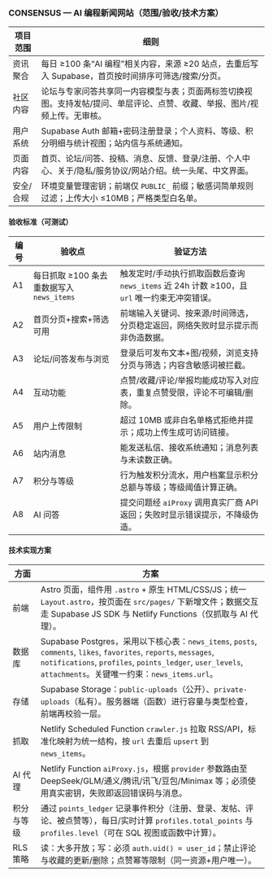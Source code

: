 ### CONSENSUS — AI 编程新闻网站（范围/验收/技术方案）

| 项目范围  | 细则                                                                                                                       |
| --------- | -------------------------------------------------------------------------------------------------------------------------- |
| 资讯聚合  | 每日 ≥100 条“AI 编程”相关内容，来源 ≥20 站点，去重后写入 Supabase，首页按时间排序可筛选/搜索/分页。                        |
| 社区内容  | 论坛与专家问答共享同一内容模型与表；页面两标签切换视图。支持发帖/提问、单层评论、点赞、收藏、举报、图片/视频上传。无审核。 |
| 用户系统  | Supabase Auth 邮箱+密码注册登录；个人资料、等级、积分明细与统计视图；站内信与系统通知。                                    |
| 页面内容  | 首页、论坛/问答、投稿、消息、反馈、登录/注册、个人中心、关于/隐私/服务协议/网站介绍。统一头尾、中文界面。                  |
| 安全/合规 | 环境变量管理密钥；前端仅 `PUBLIC_` 前缀；敏感词简单规则过滤；上传大小 ≤10MB；严格类型白名单。                              |

#### 验收标准（可测试）

| 编号 | 验收点                                    | 验证方法                                                                                     |
| ---- | ----------------------------------------- | -------------------------------------------------------------------------------------------- |
| A1   | 每日抓取 ≥100 条去重数据写入 `news_items` | 触发定时/手动执行抓取函数后查询 `news_items` 近 24h 计数 ≥100，且 `url` 唯一约束无冲突错误。 |
| A2   | 首页分页+搜索+筛选可用                    | 前端输入关键词、按来源/时间筛选，分页稳定返回，网络失败时显示提示而非伪造数据。              |
| A3   | 论坛/问答发布与浏览                       | 登录后可发布文本+图/视频，浏览支持分页与筛选；内容含敏感词被拦截。                           |
| A4   | 互动功能                                  | 点赞/收藏/评论/举报均能成功写入对应表，重复点赞受限，评论不可编辑/删除。                     |
| A5   | 用户上传限制                              | 超过 10MB 或非白名单格式拒绝并提示；成功上传生成可访问链接。                                 |
| A6   | 站内消息                                  | 能发送私信、接收系统通知；消息列表与未读数正确。                                             |
| A7   | 积分与等级                                | 行为触发积分流水，用户档案显示积分总额与等级；等级阈值计算正确。                             |
| A8   | AI 问答                                   | 提交问题经 `aiProxy` 调用真实厂商 API 返回；失败时显示错误提示，不降级伪造。                 |

#### 技术实现方案

| 方面       | 方案                                                                                                                                                                                                                            |
| ---------- | ------------------------------------------------------------------------------------------------------------------------------------------------------------------------------------------------------------------------------- |
| 前端       | Astro 页面，组件用 `.astro` + 原生 HTML/CSS/JS；统一 `Layout.astro`，按页面在 `src/pages/` 下新增文件；数据交互走 Supabase JS SDK 与 Netlify Functions（仅抓取与 AI 代理）。                                                    |
| 数据库     | Supabase Postgres，采用以下核心表：`news_items`, `posts`, `comments`, `likes`, `favorites`, `reports`, `messages`, `notifications`, `profiles`, `points_ledger`, `user_levels`, `attachments`。关键唯一约束：`news_items.url`。 |
| 存储       | Supabase Storage：`public-uploads`（公开）、`private-uploads`（私有）。服务器端（函数）进行容量与类型检查，前端再校验一层。                                                                                                     |
| 抓取       | Netlify Scheduled Function `crawler.js` 拉取 RSS/API，标准化映射为统一结构，按 `url` 去重后 `upsert` 到 `news_items`。                                                                                                          |
| AI 代理    | Netlify Function `aiProxy.js`，根据 `provider` 参数路由至 DeepSeek/GLM/通义/腾讯/讯飞/豆包/Minimax 等；必须使用真实密钥，失败即返回错误码与消息。                                                                               |
| 积分与等级 | 通过 `points_ledger` 记录事件积分（注册、登录、发帖、评论、被点赞等），每日/实时计算 `profiles.total_points` 与 `profiles.level`（可在 SQL 视图或函数中计算）。                                                                 |
| RLS 策略   | 读：大多开放；写：必须 `auth.uid() = user_id`；禁止评论与收藏的更新/删除；点赞幂等限制（同一资源+用户唯一）。                                                                                                                   |
